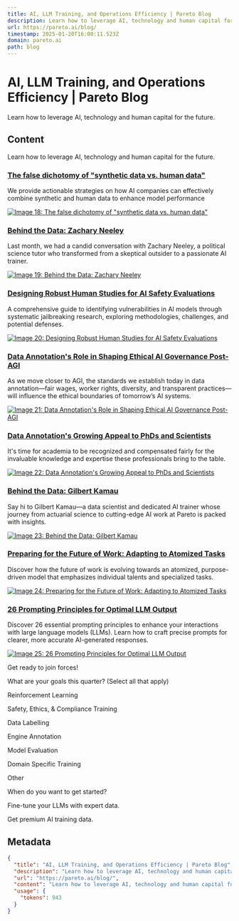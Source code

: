 ```yaml
---
title: AI, LLM Training, and Operations Efficiency | Pareto Blog
description: Learn how to leverage AI, technology and human capital for the future.
url: https://pareto.ai/blog/
timestamp: 2025-01-20T16:00:11.523Z
domain: pareto.ai
path: blog
---
```


# AI, LLM Training, and Operations Efficiency | Pareto Blog


Learn how to leverage AI, technology and human capital for the future.


## Content

Learn how to leverage AI, technology and human capital for the future.

### [The false dichotomy of "synthetic data vs. human data"](https://pareto.ai/blog/synthetic-vs-human-data)

We provide actionable strategies on how AI companies can effectively combine synthetic and human data to enhance model performance

[![Image 18: The false dichotomy of "synthetic data vs. human data"](https://i.imgur.com/uDH5nW0.png)](https://pareto.ai/blog/synthetic-vs-human-data)

### [Behind the Data: Zachary Neeley](https://pareto.ai/blog/behind-the-data-zach-neeley)

Last month, we had a candid conversation with Zachary Neeley, a political science tutor who transformed from a skeptical outsider to a passionate AI trainer.

[![Image 19: Behind the Data: Zachary Neeley](https://i.imgur.com/viSmcQc.jpeg)](https://pareto.ai/blog/behind-the-data-zach-neeley)

### [Designing Robust Human Studies for AI Safety Evaluations](https://pareto.ai/blog/human-studies-for-ai-safety-evals)

A comprehensive guide to identifying vulnerabilities in AI models through systematic jailbreaking research, exploring methodologies, challenges, and potential defenses.

[![Image 20: Designing Robust Human Studies for AI Safety Evaluations](https://i.imgur.com/73GCYak.png)](https://pareto.ai/blog/human-studies-for-ai-safety-evals)

### [Data Annotation's Role in Shaping Ethical AI Governance Post-AGI](https://pareto.ai/blog/data-annotation-ethical-governance-post-agi)

As we move closer to AGI, the standards we establish today in data annotation—fair wages, worker rights, diversity, and transparent practices—will influence the ethical boundaries of tomorrow’s AI systems.

[![Image 21: Data Annotation's Role in Shaping Ethical AI Governance Post-AGI](https://i.imgur.com/lveVSSc.png)](https://pareto.ai/blog/data-annotation-ethical-governance-post-agi)

### [Data Annotation's Growing Appeal to PhDs and Scientists](https://pareto.ai/blog/data-annotation-for-phds)

It's time for academia to be recognized and compensated fairly for the invaluable knowledge and expertise these professionals bring to the table.

[![Image 22: Data Annotation's Growing Appeal to PhDs and Scientists](https://i.imgur.com/Dtd4vB5.png)](https://pareto.ai/blog/data-annotation-for-phds)

### [Behind the Data: Gilbert Kamau](https://pareto.ai/blog/behind-the-data-gilbert-kamau)

Say hi to Gilbert Kamau—a data scientist and dedicated AI trainer whose journey from actuarial science to cutting-edge AI work at Pareto is packed with insights.

[![Image 23: Behind the Data: Gilbert Kamau](https://i.imgur.com/7RZMrst.png)](https://pareto.ai/blog/behind-the-data-gilbert-kamau)

### [Preparing for the Future of Work: Adapting to Atomized Tasks](https://pareto.ai/blog/atomized-tasks)

Discover how the future of work is evolving towards an atomized, purpose-driven model that emphasizes individual talents and specialized tasks.

[![Image 24: Preparing for the Future of Work: Adapting to Atomized Tasks](https://i.imgur.com/11EoWME.png)](https://pareto.ai/blog/atomized-tasks)

### [26 Prompting Principles for Optimal LLM Output](https://pareto.ai/blog/26-prompting-principles-for-llms)

Discover 26 essential prompting principles to enhance your interactions with large language models (LLMs). Learn how to craft precise prompts for clearer, more accurate AI-generated responses.

[![Image 25: 26 Prompting Principles for Optimal LLM Output](https://i.imgur.com/8qMZP5N.png)](https://pareto.ai/blog/26-prompting-principles-for-llms)

Get ready to join forces!

What are your goals this quarter? (Select all that apply)

Reinforcement Learning

Safety, Ethics, & Compliance Training

Data Labelling

Engine Annotation

Model Evaluation

Domain Specific Training

Other

When do you want to get started?

Fine-tune your LLMs with expert data.

Get premium AI training data.

## Metadata

```json
{
  "title": "AI, LLM Training, and Operations Efficiency | Pareto Blog",
  "description": "Learn how to leverage AI, technology and human capital for the future.",
  "url": "https://pareto.ai/blog/",
  "content": "Learn how to leverage AI, technology and human capital for the future.\n\n### [The false dichotomy of \"synthetic data vs. human data\"](https://pareto.ai/blog/synthetic-vs-human-data)\n\nWe provide actionable strategies on how AI companies can effectively combine synthetic and human data to enhance model performance\n\n[![Image 18: The false dichotomy of \"synthetic data vs. human data\"](https://i.imgur.com/uDH5nW0.png)](https://pareto.ai/blog/synthetic-vs-human-data)\n\n### [Behind the Data: Zachary Neeley](https://pareto.ai/blog/behind-the-data-zach-neeley)\n\nLast month, we had a candid conversation with Zachary Neeley, a political science tutor who transformed from a skeptical outsider to a passionate AI trainer.\n\n[![Image 19: Behind the Data: Zachary Neeley](https://i.imgur.com/viSmcQc.jpeg)](https://pareto.ai/blog/behind-the-data-zach-neeley)\n\n### [Designing Robust Human Studies for AI Safety Evaluations](https://pareto.ai/blog/human-studies-for-ai-safety-evals)\n\nA comprehensive guide to identifying vulnerabilities in AI models through systematic jailbreaking research, exploring methodologies, challenges, and potential defenses.\n\n[![Image 20: Designing Robust Human Studies for AI Safety Evaluations](https://i.imgur.com/73GCYak.png)](https://pareto.ai/blog/human-studies-for-ai-safety-evals)\n\n### [Data Annotation's Role in Shaping Ethical AI Governance Post-AGI](https://pareto.ai/blog/data-annotation-ethical-governance-post-agi)\n\nAs we move closer to AGI, the standards we establish today in data annotation—fair wages, worker rights, diversity, and transparent practices—will influence the ethical boundaries of tomorrow’s AI systems.\n\n[![Image 21: Data Annotation's Role in Shaping Ethical AI Governance Post-AGI](https://i.imgur.com/lveVSSc.png)](https://pareto.ai/blog/data-annotation-ethical-governance-post-agi)\n\n### [Data Annotation's Growing Appeal to PhDs and Scientists](https://pareto.ai/blog/data-annotation-for-phds)\n\nIt's time for academia to be recognized and compensated fairly for the invaluable knowledge and expertise these professionals bring to the table.\n\n[![Image 22: Data Annotation's Growing Appeal to PhDs and Scientists](https://i.imgur.com/Dtd4vB5.png)](https://pareto.ai/blog/data-annotation-for-phds)\n\n### [Behind the Data: Gilbert Kamau](https://pareto.ai/blog/behind-the-data-gilbert-kamau)\n\nSay hi to Gilbert Kamau—a data scientist and dedicated AI trainer whose journey from actuarial science to cutting-edge AI work at Pareto is packed with insights.\n\n[![Image 23: Behind the Data: Gilbert Kamau](https://i.imgur.com/7RZMrst.png)](https://pareto.ai/blog/behind-the-data-gilbert-kamau)\n\n### [Preparing for the Future of Work: Adapting to Atomized Tasks](https://pareto.ai/blog/atomized-tasks)\n\nDiscover how the future of work is evolving towards an atomized, purpose-driven model that emphasizes individual talents and specialized tasks.\n\n[![Image 24: Preparing for the Future of Work: Adapting to Atomized Tasks](https://i.imgur.com/11EoWME.png)](https://pareto.ai/blog/atomized-tasks)\n\n### [26 Prompting Principles for Optimal LLM Output](https://pareto.ai/blog/26-prompting-principles-for-llms)\n\nDiscover 26 essential prompting principles to enhance your interactions with large language models (LLMs). Learn how to craft precise prompts for clearer, more accurate AI-generated responses.\n\n[![Image 25: 26 Prompting Principles for Optimal LLM Output](https://i.imgur.com/8qMZP5N.png)](https://pareto.ai/blog/26-prompting-principles-for-llms)\n\nGet ready to join forces!\n\nWhat are your goals this quarter? (Select all that apply)\n\nReinforcement Learning\n\nSafety, Ethics, & Compliance Training\n\nData Labelling\n\nEngine Annotation\n\nModel Evaluation\n\nDomain Specific Training\n\nOther\n\nWhen do you want to get started?\n\nFine-tune your LLMs with expert data.\n\nGet premium AI training data.",
  "usage": {
    "tokens": 943
  }
}
```
